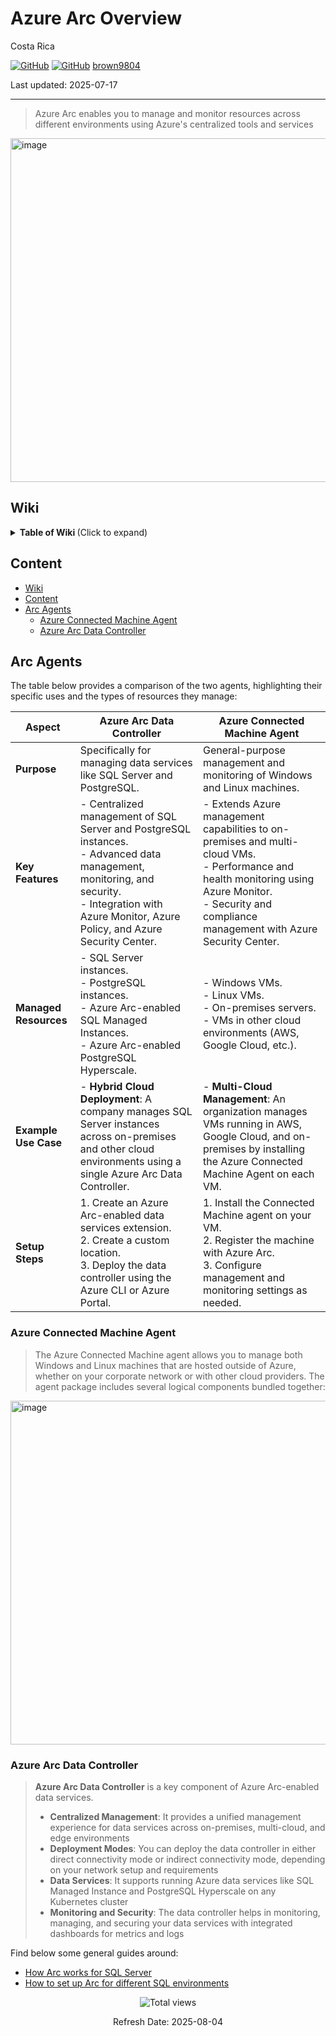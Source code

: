 # Azure Arc Overview 

Costa Rica

[![GitHub](https://badgen.net/badge/icon/github?icon=github&label)](https://github.com) 
[![GitHub](https://img.shields.io/badge/--181717?logo=github&logoColor=ffffff)](https://github.com/)
[brown9804](https://github.com/brown9804)

Last updated: 2025-07-17

----------

> Azure Arc enables you to manage and monitor resources across different environments using Azure's centralized tools and services

<img width="550" alt="image" src="https://github.com/user-attachments/assets/d7f3ccfc-b11a-4788-ab53-1d7b2ae3d216">

## Wiki 

<details>
<summary><b>Table of Wiki </b> (Click to expand)</summary>

- [Enabling hybrid solutions on any cloud, on any infrastructure](https://techcommunity.microsoft.com/t5/azure-arc-blog/enabling-hybrid-solutions-on-any-cloud-on-any-infrastructure/ba-p/2476120)
- [Azure Arc: Extending Azure management to any infrastructure](https://azure.microsoft.com/en-us/blog/azure-arc-extending-azure-management-to-any-infrastructure/)
- [Connect on-premises machines - Microsoft Defender for Cloud](https://learn.microsoft.com/en-us/azure/defender-for-cloud/quickstart-onboard-machines)
- [3 steps to secure your multicloud and hybrid infrastructure with Azure Arc](https://www.microsoft.com/en-us/security/blog/2022/03/29/3-steps-to-secure-your-multicloud-and-hybrid-infrastructure-with-azure-arc/)
- [Azure Arc-enabled server configurations](https://learn.microsoft.com/en-us/azure/architecture/hybrid/azure-arc-hybrid-config)
- [Configure Microsoft Defender for Cloud for Azure Arc-enabled servers](https://learn.microsoft.com/en-us/training/modules/configure-defender-cloud-azure-arc-enabled-servers/)
- [Overview of Azure Connected Machine agent](https://learn.microsoft.com/en-us/azure/azure-arc/servers/agent-overview)
- [What are Azure Arc-enabled data services?](https://learn.microsoft.com/en-us/azure/azure-arc/data/overview)
- [Create Azure Arc data controller from Azure portal - Direct connectivity mode](https://learn.microsoft.com/en-us/azure/azure-arc/data/create-data-controller-direct-azure-portal)
- [Create Azure Arc data controller in direct connectivity mode using CLI](https://learn.microsoft.com/en-us/azure/azure-arc/data/create-data-controller-direct-cli?tabs=windows)
  
</details>

## Content 

- [Wiki](#wiki)
- [Content](#content)
- [Arc Agents](#arc-agents)
    - [Azure Connected Machine Agent](#azure-connected-machine-agent)
    - [Azure Arc Data Controller](#azure-arc-data-controller)

## Arc Agents 

The table below provides a comparison of the two agents, highlighting their specific uses and the types of resources they manage:

| **Aspect** | **Azure Arc Data Controller** | **Azure Connected Machine Agent** |
|------------|-------------------------------|-----------------------------------|
| **Purpose** | Specifically for managing data services like SQL Server and PostgreSQL. | General-purpose management and monitoring of Windows and Linux machines. |
| **Key Features** | - Centralized management of SQL Server and PostgreSQL instances.<br>- Advanced data management, monitoring, and security.<br>- Integration with Azure Monitor, Azure Policy, and Azure Security Center. | - Extends Azure management capabilities to on-premises and multi-cloud VMs.<br>- Performance and health monitoring using Azure Monitor.<br>- Security and compliance management with Azure Security Center. |
| **Managed Resources** | - SQL Server instances.<br>- PostgreSQL instances.<br>- Azure Arc-enabled SQL Managed Instances.<br>- Azure Arc-enabled PostgreSQL Hyperscale. | - Windows VMs.<br>- Linux VMs.<br>- On-premises servers.<br>- VMs in other cloud environments (AWS, Google Cloud, etc.). |
| **Example Use Case** | - **Hybrid Cloud Deployment**: A company manages SQL Server instances across on-premises and other cloud environments using a single Azure Arc Data Controller. | - **Multi-Cloud Management**: An organization manages VMs running in AWS, Google Cloud, and on-premises by installing the Azure Connected Machine Agent on each VM. |
| **Setup Steps** | 1. Create an Azure Arc-enabled data services extension.<br>2. Create a custom location.<br>3. Deploy the data controller using the Azure CLI or Azure Portal. | 1. Install the Connected Machine agent on your VM.<br>2. Register the machine with Azure Arc.<br>3. Configure management and monitoring settings as needed. |

### Azure Connected Machine Agent

> The Azure Connected Machine agent allows you to manage both Windows and Linux machines that are hosted outside of Azure, whether on your corporate network or with other cloud providers. The agent package includes several logical components bundled together:

<img width="550" alt="image" src="https://github.com/user-attachments/assets/0086c732-307e-4573-a529-8b5bde31e558">

### Azure Arc Data Controller

> **Azure Arc Data Controller** is a key component of Azure Arc-enabled data services. <br/>
> - **Centralized Management**: It provides a unified management experience for data services across on-premises, multi-cloud, and edge environments <br/>
> - **Deployment Modes**: You can deploy the data controller in either direct connectivity mode or indirect connectivity mode, depending on your network setup and requirements <br/>
> - **Data Services**: It supports running Azure data services like SQL Managed Instance and PostgreSQL Hyperscale on any Kubernetes cluster <br/>
> - **Monitoring and Security**: The data controller helps in monitoring, managing, and securing your data services with integrated dashboards for metrics and logs

Find below some general guides around:
- [How Arc works for SQL Server](https://github.com/brown9804/MicrosoftCloudEssentialsHub/blob/main/0_Azure/1_AzureData/1_Databases/demos/3_ArcSQLServerOverview.md)
- [How to set up Arc for different SQL environments](https://github.com/brown9804/MicrosoftCloudEssentialsHub/blob/main/0_Azure/1_AzureData/1_Databases/demos/5_ArcSQLHowtoSetup.md)

<!-- START BADGE -->
<div align="center">
  <img src="https://img.shields.io/badge/Total%20views-1559-limegreen" alt="Total views">
  <p>Refresh Date: 2025-08-04</p>
</div>
<!-- END BADGE -->
